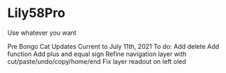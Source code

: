 # Lily58Pro
Use whatever you want

Pre Bongo Cat
Updates Current to July 11th, 2021
To do:
Add delete
Add function
Add plus and equal sign
Refine navigation layer with cut/paste/undo/copy/home/end
Fix layer readout on left oled
